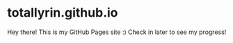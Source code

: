 # totallyrin.github.io
Hey there! This is my GitHub Pages site :)
Check in later to see my progress!
